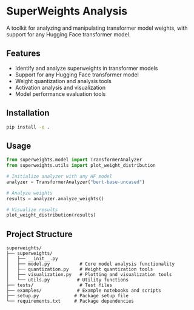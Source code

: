 # SuperWeights Analysis

A toolkit for analyzing and manipulating transformer model weights, with support for any Hugging Face transformer model.

## Features

- Identify and analyze superweights in transformer models
- Support for any Hugging Face transformer model
- Weight quantization and analysis tools
- Activation analysis and visualization
- Model performance evaluation tools

## Installation

```bash
pip install -e .
```

## Usage

```python
from superweights.model import TransformerAnalyzer
from superweights.utils import plot_weight_distribution

# Initialize analyzer with any HF model
analyzer = TransformerAnalyzer("bert-base-uncased")

# Analyze weights
results = analyzer.analyze_weights()

# Visualize results
plot_weight_distribution(results)
```

## Project Structure

```
superweights/
├── superweights/
│   ├── __init__.py
│   ├── model.py           # Core model analysis functionality
│   ├── quantization.py    # Weight quantization tools
│   ├── visualization.py   # Plotting and visualization tools
│   └── utils.py          # Utility functions
├── tests/                 # Test files
├── examples/             # Example notebooks and scripts
├── setup.py             # Package setup file
└── requirements.txt     # Package dependencies
```
